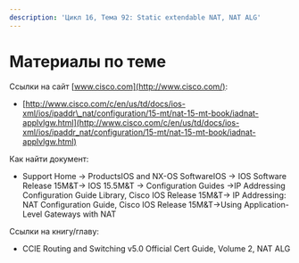 ```yaml
---
description: 'Цикл 16, Тема 92: Static extendable NAT, NAT ALG'
---
```


# Материалы по теме

Ссылки на сайт [www.cisco.com](http://www.cisco.com/):

* [http://www.cisco.com/c/en/us/td/docs/ios-xml/ios/ipaddr\_nat/configuration/15-mt/nat-15-mt-book/iadnat-applvlgw.html](http://www.cisco.com/c/en/us/td/docs/ios-xml/ios/ipaddr_nat/configuration/15-mt/nat-15-mt-book/iadnat-applvlgw.html)

Как найти документ:

* Support Home → ProductsIOS and NX-OS SoftwareIOS → IOS Software Release 15M&T→ IOS 15.5M&T → Configuration Guides →IP Addressing Configuration Guide Library, Cisco IOS Release 15M&T→ IP Addressing: NAT Configuration Guide, Cisco IOS Release 15M&T→Using Application-Level Gateways with NAT

Ссылки на книгу/главу:

* CCIE Routing and Switching v5.0 Official Cert Guide, Volume 2, NAT ALG


